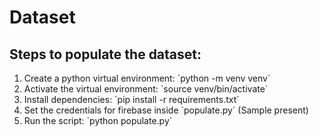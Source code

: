 # Dataset

## Steps to populate the dataset:

<ol>
	<li>Create a python virtual environment: `python -m venv venv`</li>
	<li>Activate the virtual environment: `source venv/bin/activate`</li>
	<li>Install dependencies: `pip install -r requirements.txt`</li>
	<li>Set the credentials for firebase inside `populate.py` (Sample present)</li>
	<li>Run the script: `python populate.py`</li>
</ol>
